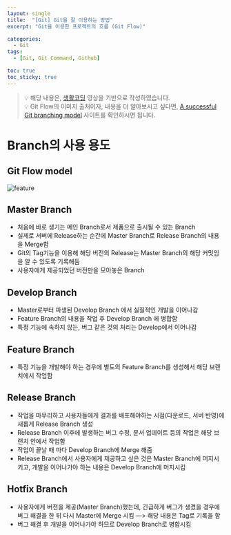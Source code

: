 ```yaml
---
layout: single
title:  "[Git] Git을 잘 이용하는 방법"
excerpt: "Git을 이용한 프로젝트의 흐름 (Git Flow)"

categories:
  - Git
tags:
  - [Git, Git Command, Github]

toc: true
toc_sticky: true
---
```


> 💡 해당 내용은, [생활코딩](https://www.youtube.com/playlist?list=PLuHgQVnccGMA8iwZwrGyNXCGy2LAAsTXk) 영상을 기반으로 작성하였습니다.  
> 💡 Git Flow의 이미지 출처이자, 내용을 더 알아보시고 싶다면, [A successful Git branching model](https://nvie.com/posts/a-successful-git-branching-model/) 사이트를 확인하시면 됩니다.  

# Branch의 사용 용도
## Git Flow model
![feature](https://user-images.githubusercontent.com/100764055/157468464-0921cb12-30b1-4b00-a792-acf92487234a.png)  


## Master Branch
- 처음에 바로 생기는 메인 Branch로서 제품으로 출시될 수 있는 Branch
- 실제로 서버에 Release하는 순간에 Master Branch로 Release Branch의 내용을 Merge함
- Git의 Tag기능을 이용해 해당 버전의 Release는 Master Branch의 해당 커밋임을 알 수 있도록 기록해둠
- 사용자에게 제공되었던 버전만을 모아놓은 Branch

## Develop Branch
- Master로부터 파생된 Develop Branch 에서 실질적인 개발을 이어나감
- Feature Branch의 내용을 작업 후 Develop Branch 에 병합함
- 특정 기능에 속하지 않는, 버그 같은 것의 처리는 Develop에서 이어나감

## Feature Branch
-  특정 기능을 개발해야 하는 경우에 별도의 Feature Branch를 생성해서 해당 브랜치에서 작업함

## Release Branch
- 작업을 마무리하고 사용자들에게 결과를 배포해야하는 시점(다운로드, 서버 반영)에 새롭게 Release Branch 생성
- Release Branch 이후에 발생하는 버그 수정, 문서 업데이트 등의 작업은 해당 브랜치 안에서 작업함
- 작업이 끝날 때 마다 Develop Branch에 Merge 해줌
- Release Branch에서 사용자에게 제공하고 싶은 것은 Master Branch에 머지시키고, 개발을 이어나가야 하는 내용은 Develop Branch에 머지시킴

## Hotfix Branch
- 사용자에게 버전을 제공(Master Branch)했는데, 긴급하게 버그가 생겼을 경우에 버그 해결을 한 뒤 다시 Master에 Merge 시킴 —> 해당 내용은 Tag로 기록을 함
- 버그 해결 후 개발을 이어나가야 하므로 Develop Branch로 병합시킴
